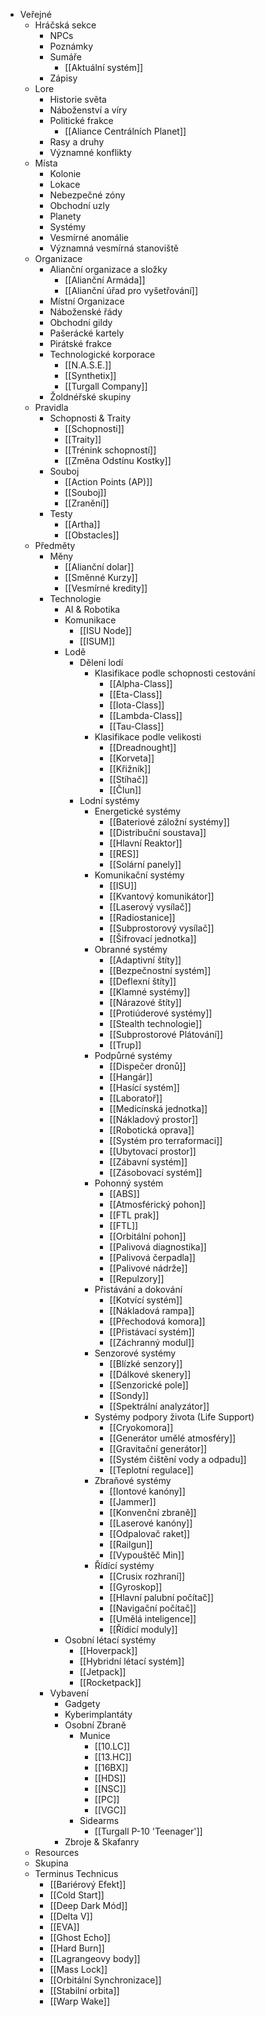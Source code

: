   * Veřejné
    * Hráčská sekce
      * NPCs
      * Poznámky
      * Sumáře
        * [[Aktuální systém]]
      * Zápisy
    * Lore
      * Historie světa
      * Náboženství a víry
      * Politické frakce
        * [[Aliance Centrálních Planet]]
      * Rasy a druhy
      * Významné konflikty
    * Místa
      * Kolonie
      * Lokace
      * Nebezpečné zóny
      * Obchodní uzly
      * Planety
      * Systémy
      * Vesmírné anomálie
      * Významná vesmírná stanoviště
    * Organizace
      * Alianční organizace a složky
        * [[Alianční Armáda]]
        * [[Alianční úřad pro vyšetřování]]
      * Místní Organizace
      * Náboženské řády
      * Obchodní gildy
      * Pašerácké kartely
      * Pirátské frakce
      * Technologické korporace
        * [[N.A.S.E.]]
        * [[Synthetix]]
        * [[Turgall Company]]
      * Žoldnéřské skupiny
    * Pravidla
      * Schopnosti & Traity
        * [[Schopnosti]]
        * [[Traity]]
        * [[Trénink schopností]]
        * [[Změna Odstínu Kostky]]
      * Souboj
        * [[Action Points (AP)]]
        * [[Souboj]]
        * [[Zranění]]
      * Testy
        * [[Artha]]
        * [[Obstacles]]
    * Předměty
      * Měny
        * [[Alianční dolar]]
        * [[Směnné Kurzy]]
        * [[Vesmírné kredity]]
      * Technologie
        * AI & Robotika
        * Komunikace
          * [[ISU Node]]
          * [[ISUM]]
        * Lodě
          * Dělení lodí
            * Klasifikace podle schopnosti cestování
              * [[Alpha-Class]]
              * [[Eta-Class]]
              * [[Iota-Class]]
              * [[Lambda-Class]]
              * [[Tau-Class]]
            * Klasifikace podle velikosti
              * [[Dreadnought]]
              * [[Korveta]]
              * [[Křižník]]
              * [[Stíhač]]
              * [[Člun]]
          * Lodní systémy
            * Energetické systémy
              * [[Bateriové záložní systémy]]
              * [[Distribuční soustava]]
              * [[Hlavní Reaktor]]
              * [[RES]]
              * [[Solární panely]]
            * Komunikační systémy
              * [[ISU]]
              * [[Kvantový komunikátor]]
              * [[Laserový vysílač]]
              * [[Radiostanice]]
              * [[Subprostorový vysílač]]
              * [[Šifrovací jednotka]]
            * Obranné systémy
              * [[Adaptivní štíty]]
              * [[Bezpečnostní systém]]
              * [[Deflexní štíty]]
              * [[Klamné systémy]]
              * [[Nárazové štíty]]
              * [[Protiúderové systémy]]
              * [[Stealth technologie]]
              * [[Subprostorové Plátování]]
              * [[Trup]]
            * Podpůrné systémy
              * [[Dispečer dronů]]
              * [[Hangár]]
              * [[Hasící systém]]
              * [[Laboratoř]]
              * [[Medicínská jednotka]]
              * [[Nákladový prostor]]
              * [[Robotická oprava]]
              * [[Systém pro terraformaci]]
              * [[Ubytovací prostor]]
              * [[Zábavní systém]]
              * [[Zásobovací systém]]
            * Pohonný systém
              * [[ABS]]
              * [[Atmosférický pohon]]
              * [[FTL prak]]
              * [[FTL]]
              * [[Orbitální pohon]]
              * [[Palivová diagnostika]]
              * [[Palivová čerpadla]]
              * [[Palivové nádrže]]
              * [[Repulzory]]
            * Přistávání a dokování
              * [[Kotvící systém]]
              * [[Nákladová rampa]]
              * [[Přechodová komora]]
              * [[Přistávací systém]]
              * [[Záchranný modul]]
            * Senzorové systémy
              * [[Blízké senzory]]
              * [[Dálkové skenery]]
              * [[Senzorické pole]]
              * [[Sondy]]
              * [[Spektrální analyzátor]]
            * Systémy podpory života (Life Support)
              * [[Cryokomora]]
              * [[Generátor umělé atmosféry]]
              * [[Gravitační generátor]]
              * [[Systém čištění vody a odpadu]]
              * [[Teplotní regulace]]
            * Zbraňové systémy
              * [[Iontové kanóny]]
              * [[Jammer]]
              * [[Konvenční zbraně]]
              * [[Laserové kanóny]]
              * [[Odpalovač raket]]
              * [[Railgun]]
              * [[Vypouštěč Min]]
            * Řídící systémy
              * [[Crusix rozhraní]]
              * [[Gyroskop]]
              * [[Hlavní palubní počítač]]
              * [[Navigační počítač]]
              * [[Umělá inteligence]]
              * [[Řídicí moduly]]
        * Osobní létací systémy
          * [[Hoverpack]]
          * [[Hybridní létací systém]]
          * [[Jetpack]]
          * [[Rocketpack]]
      * Vybavení
        * Gadgety
        * Kyberimplantáty
        * Osobní Zbraně
          * Munice
            * [[10.LC]]
            * [[13.HC]]
            * [[16BX]]
            * [[HDS]]
            * [[NSC]]
            * [[PC]]
            * [[VGC]]
          * Sidearms
            * [[Turgall P-10 'Teenager']]
        * Zbroje & Skafanry
    * Resources
    * Skupina
    * Terminus Technicus
      * [[Bariérový Efekt]]
      * [[Cold Start]]
      * [[Deep Dark Mód]]
      * [[Delta V]]
      * [[EVA]]
      * [[Ghost Echo]]
      * [[Hard Burn]]
      * [[Lagrangeovy body]]
      * [[Mass Lock]]
      * [[Orbitální Synchronizace]]
      * [[Stabilní orbita]]
      * [[Warp Wake]]
